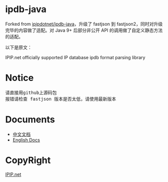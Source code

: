# ipdb-java
Forked from [ipipdotnet/ipdb-java](https://github.com/ipipdotnet/ipdb-java)，升级了 fastjson 到 fastjson2，同时对升级完毕的内容做了适配。对 Java 9+ 后部分非公开 API 的调用做了自定义静态方法的适配。

以下是原文：

IPIP.net officially supported IP database ipdb format parsing library

# Notice
<pre>
请直接用github上源码包
报错请检查 fastjson 版本是否太低，请使用最新版本
</pre>
# Documents
* [中文文档](https://github.com/ipipdotnet/ipdb-java/blob/master/README_zh.md)
* [English Docs](https://github.com/ipipdotnet/ipdb-java/blob/master/README_en.md)

# CopyRight
[IPIP.net](https://www.ipip.net)
